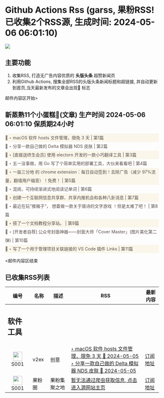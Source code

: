 # Github Actions Rss (garss, 果粉RSS! 已收集2个RSS源, 生成时间: 2024-05-06 06:01:10)

![](https://cdn.jsdelivr.net/gh/xinkeji/garss/_media/ga-rss.png)



## 主要功能
1. 收集RSS, 打造无广告内容优质的 **头版头条** 超赞新闻页
2. 利用Github Actions, 搜集全部RSS的头版头条新闻标题和超链接, 并自动更新到首页,当天最新发布的文章会出现🌈 标志

邮件内容区开始>
<h2>新蒸熟11个小蛋糕🍰(文章) 生产时间 2024-05-06 06:01:10 保质期24小时</h2>

<div style='line-height:3;background-color:#FAF6EA;' ><a href='https://www.v2ex.com/t/1037902#reply0' style="line-height:2;text-decoration:none;display:block;color:#584D49;">🌈 ‣ macOS 软件 hosts 文件管理，限免 3 天 | 第1篇</a></div><div style='line-height:3;' ><a href='https://www.v2ex.com/t/1037872#reply1' style="line-height:2;text-decoration:none;display:block;color:#584D49;">🌈 ‣ 分享一款自己做的 Delta 模拟器 NDS 皮肤 | 第2篇</a></div><div style='line-height:3;background-color:#FAF6EA;' ><a href='https://www.v2ex.com/t/1037860#reply11' style="line-height:2;text-decoration:none;display:block;color:#584D49;">🌈 ‣ [直接送终生会员] 使用 electorn 开发的一款小巧翻译工具 | 第3篇</a></div><div style='line-height:3;' ><a href='https://www.v2ex.com/t/1037873#reply1' style="line-height:2;text-decoration:none;display:block;color:#584D49;">🌈 ‣ 五一没事做，用 Go 写了个简单实用的部署工具，大伙来看看吧 | 第4篇</a></div><div style='line-height:3;background-color:#FAF6EA;' ><a href='https://www.v2ex.com/t/1037871#reply0' style="line-height:2;text-decoration:none;display:block;color:#584D49;">🌈 ‣ 一亩三分地 的 chrome extension：每日自动签到！去除广告（减少 97%流量，翻墙用户福音）！免费！ | 第5篇</a></div><div style='line-height:3;' ><a href='https://www.v2ex.com/t/1037780#reply23' style="line-height:2;text-decoration:none;display:block;color:#584D49;">🌈 ‣ 混阅，可持续渐进式地阅读记单词 | 第6篇</a></div><div style='line-height:3;background-color:#FAF6EA;' ><a href='https://www.v2ex.com/t/1037819#reply4' style="line-height:2;text-decoration:none;display:block;color:#584D49;">🌈 ‣ 创建一个互联网信息共享群、共享内推机会和各种八卦消息 | 第7篇</a></div><div style='line-height:3;' ><a href='https://www.v2ex.com/t/1037835#reply0' style="line-height:2;text-decoration:none;display:block;color:#584D49;">🌈 ‣ 最近在玩”推箱子“， 想着做一款关于唐诗的文字游戏 ！但是太难了吧！ | 第8篇</a></div><div style='line-height:3;background-color:#FAF6EA;' ><a href='https://www.v2ex.com/t/1037875#reply0' style="line-height:2;text-decoration:none;display:block;color:#584D49;">🌈 ‣ 搭了一个文档教程分享站。 | 第9篇</a></div><div style='line-height:3;' ><a href='https://www.v2ex.com/t/1037814#reply3' style="line-height:2;text-decoration:none;display:block;color:#584D49;">🌈 ‣ [开发者自荐] 公众号封面神器——封面大师「Cover Master」(图片美化第二弹) | 第10篇</a></div><div style='line-height:3;background-color:#FAF6EA;' ><a href='https://www.v2ex.com/t/1037809#reply0' style="line-height:2;text-decoration:none;display:block;color:#584D49;">🌈 ‣ 写了一个用于管理项目关联链接的 VS Code 插件 Links | 第11篇</a></div>

<邮件内容区结束

## 已收集RSS列表

| 编号 | 名称 | 描述 | RSS | 最新内容 |
| --- | --- | --- | --- | --- |
| <h2 id="软件工具">软件工具</h2> |  |   |  |  |
| <div id="S001" style="text-align: center;"><img src="https://cdn.jsdelivr.net/gh/zhaoolee/garss/_media/favicon/S001.png" width="30px" style="width:30px;height: auto;"/><br><span>S001</span></div> | v2ex | 创意 | [‣ macOS 软件 hosts 文件管理，限免 3 天 🌈 2024-05-05](https://www.v2ex.com/t/1037902#reply0)<br/>[‣ 分享一款自己做的 Delta 模拟器 NDS 皮肤 🌈 2024-05-05](https://www.v2ex.com/t/1037872#reply1) | [订阅地址](https://www.v2ex.com/feed/tab/creative.xml) |
| <div id="S001" style="text-align: center;"><img src="https://cdn.jsdelivr.net/gh/zhaoolee/garss/_media/favicon/S001.png" width="30px" style="width:30px;height: auto;"/><br><span>S001</span></div> | 果粉圈 | 果粉集聚之地 | [暂无法通过爬虫获取信息, 点击进入源网站主页](https://g0f.cn) | [订阅地址](https://g0f.cn/rss.xml) |



